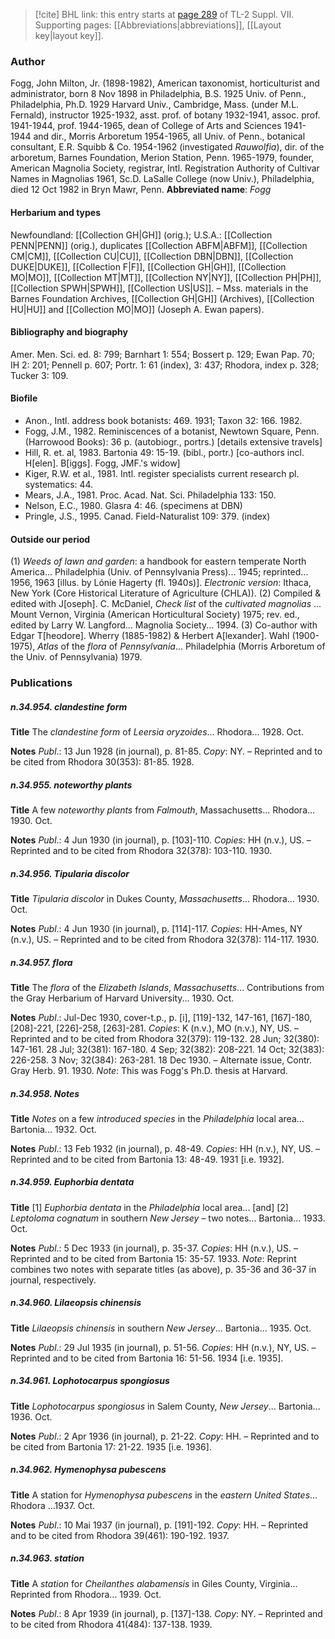 > [!cite] BHL link: this entry starts at [page 289](https://www.biodiversitylibrary.org/page/33259793) of TL-2 Suppl. VII.
> Supporting pages: [[Abbreviations|abbreviations]], [[Layout key|layout key]].

### Author

Fogg, John Milton, Jr. (1898-1982), American taxonomist, horticulturist and administrator, born 8 Nov 1898 in Philadelphia, B.S. 1925 Univ. of Penn., Philadelphia, Ph.D. 1929 Harvard Univ., Cambridge, Mass. (under M.L. Fernald), instructor 1925-1932, asst. prof. of botany 1932-1941, assoc. prof. 1941-1944, prof. 1944-1965, dean of College of Arts and Sciences 1941-1944 and dir., Morris Arboretum 1954-1965, all Univ. of Penn., botanical consultant, E.R. Squibb & Co. 1954-1962 (investigated *Rauwolfia*), dir. of the arboretum, Barnes Foundation, Merion Station, Penn. 1965-1979, founder, American Magnolia Society, registrar, Intl. Registration Authority of Cultivar Names in Magnolias 1961, Sc.D. LaSalle College (now Univ.), Philadelphia, died 12 Oct 1982 in Bryn Mawr, Penn. 
**Abbreviated name**: *Fogg*

#### Herbarium and types

Newfoundland: [[Collection GH|GH]] (orig.); U.S.A.: [[Collection PENN|PENN]] (orig.), duplicates [[Collection ABFM|ABFM]], [[Collection CM|CM]], [[Collection CU|CU]], [[Collection DBN|DBN]], [[Collection DUKE|DUKE]], [[Collection F|F]], [[Collection GH|GH]], [[Collection MO|MO]], [[Collection MT|MT]], [[Collection NY|NY]], [[Collection PH|PH]], [[Collection SPWH|SPWH]], [[Collection US|US]]. – Mss. materials in the Barnes Foundation Archives, [[Collection GH|GH]] (Archives), [[Collection HU|HU]] and [[Collection MO|MO]] (Joseph A. Ewan papers).

#### Bibliography and biography

Amer. Men. Sci. ed. 8: 799; Barnhart 1: 554; Bossert p. 129; Ewan Pap. 70; IH 2: 201; Pennell p. 607; Portr. 1: 61 (index), 3: 437; Rhodora, index p. 328; Tucker 3: 109.

#### Biofile

- Anon., Intl. address book botanists: 469. 1931; Taxon 32: 166. 1982.
- Fogg, J.M., 1982. Reminiscences of a botanist, Newtown Square, Penn. (Harrowood Books): 36 p. (autobiogr., portrs.) \[details extensive travels\]
- Hill, R. et. al, 1983. Bartonia 49: 15-19. (bibl., portr.) \[co-authors incl. H\[elen\]. B\[iggs\]. Fogg, JMF.'s widow\]
- Kiger, R.W. et al., 1981. Intl. register specialists current research pl. systematics: 44.
- Mears, J.A., 1981. Proc. Acad. Nat. Sci. Philadelphia 133: 150.
- Nelson, E.C., 1980. Glasra 4: 46. (specimens at DBN)
- Pringle, J.S., 1995. Canad. Field-Naturalist 109: 379. (index)

#### Outside our period

(1) *Weeds of lawn and garden*: a handbook for eastern temperate North America... Philadelphia (Univ. of Pennsylvania Press)... 1945; reprinted... 1956, 1963 \[illus. by Lónie Hagerty (fl. 1940s)\]. *Electronic version*: Ithaca, New York (Core Historical Literature of Agriculture (CHLA)).
(2) Compiled & edited with J\[oseph\]. C. McDaniel, *Check list* of the *cultivated magnolias* ... Mount Vernon, Virginia (American Horticultural Society) 1975; rev. ed., edited by Larry W. Langford... Magnolia Society... 1994.
(3) Co-author with Edgar T\[heodore\]. Wherry (1885-1982) & Herbert A\[lexander\]. Wahl (1900-1975), *Atlas* of the *flora* of *Pennsylvania*... Philadelphia (Morris Arboretum of the Univ. of Pennsylvania) 1979.

### Publications

##### n.34.954. clandestine form

**Title**
The *clandestine form* of *Leersia oryzoides*... Rhodora... 1928. Oct.

**Notes**
*Publ*.: 13 Jun 1928 (in journal), p. 81-85. *Copy*: NY. – Reprinted and to be cited from Rhodora 30(353): 81-85. 1928.

##### n.34.955. noteworthy plants

**Title**
A few *noteworthy plants* from *Falmouth*, Massachusetts... Rhodora... 1930. Oct.

**Notes**
*Publ*.: 4 Jun 1930 (in journal), p. \[103\]-110. *Copies*: HH (n.v.), US. – Reprinted and to be cited from Rhodora 32(378): 103-110. 1930.

##### n.34.956. Tipularia discolor

**Title**
*Tipularia discolor* in Dukes County, *Massachusetts*... Rhodora... 1930. Oct.

**Notes**
*Publ*.: 4 Jun 1930 (in journal), p. \[114\]-117. *Copies*: HH-Ames, NY (n.v.), US. – Reprinted and to be cited from Rhodora 32(378): 114-117. 1930.

##### n.34.957. flora

**Title**
The *flora* of the *Elizabeth Islands*, *Massachusetts*... Contributions from the Gray Herbarium of Harvard University... 1930. Oct.

**Notes**
*Publ*.: Jul-Dec 1930, cover-t.p., p. \[i\], \[119\]-132, 147-161, \[167\]-180, \[208\]-221, \[226\]-258, \[263\]-281. *Copies*: K (n.v.), MO (n.v.), NY, US. – Reprinted and to be cited from Rhodora 32(379): 119-132. 28 Jun; 32(380): 147-161. 28 Jul; 32(381): 167-180. 4 Sep; 32(382): 208-221. 14 Oct; 32(383): 226-258. 3 Nov; 32(384): 263-281. 18 Dec 1930. – Alternate issue, Contr. Gray Herb. 91. 1930.
*Note*: This was Fogg's Ph.D. thesis at Harvard.

##### n.34.958. Notes

**Title**
*Notes* on a few *introduced species* in the *Philadelphia* local area... Bartonia... 1932. Oct.

**Notes**
*Publ*.: 13 Feb 1932 (in journal), p. 48-49. *Copies*: HH (n.v.), NY, US. – Reprinted and to be cited from Bartonia 13: 48-49. 1931 \[i.e. 1932\].

##### n.34.959. Euphorbia dentata

**Title**
\[1\] *Euphorbia dentata* in the *Philadelphia* local area... \[and\] \[2\] *Leptoloma cognatum* in southern *New Jersey* – two notes... Bartonia... 1933. Oct.

**Notes**
*Publ*.: 5 Dec 1933 (in journal), p. 35-37. *Copies*: HH (n.v.), US. – Reprinted and to be cited from Bartonia 15: 35-57. 1933.
*Note*: Reprint combines two notes with separate titles (as above), p. 35-36 and 36-37 in journal, respectively.

##### n.34.960. Lilaeopsis chinensis

**Title**
*Lilaeopsis chinensis* in southern *New Jersey*... Bartonia... 1935. Oct.

**Notes**
*Publ*.: 29 Jul 1935 (in journal), p. 51-56. *Copies*: HH (n.v.), NY, US. – Reprinted and to be cited from Bartonia 16: 51-56. 1934 \[i.e. 1935\].

##### n.34.961. Lophotocarpus spongiosus

**Title**
*Lophotocarpus spongiosus* in Salem County, *New Jersey*... Bartonia... 1936. Oct.

**Notes**
*Publ*.: 2 Apr 1936 (in journal), p. 21-22. *Copy*: HH. – Reprinted and to be cited from Bartonia 17: 21-22. 1935 \[i.e. 1936\].

##### n.34.962. Hymenophysa pubescens

**Title**
A station for *Hymenophysa pubescens* in the *eastern United States*... Rhodora ...1937. Oct.

**Notes**
*Publ*.: 10 Mai 1937 (in journal), p. \[191\]-192. *Copy*: HH. – Reprinted and to be cited from Rhodora 39(461): 190-192. 1937.

##### n.34.963. station

**Title**
A *station* for *Cheilanthes alabamensis* in Giles County, Virginia... Reprinted from Rhodora... 1939. Oct.

**Notes**
*Publ*.: 8 Apr 1939 (in journal), p. \[137\]-138. *Copy*: NY. – Reprinted and to be cited from Rhodora 41(484): 137-138. 1939.

